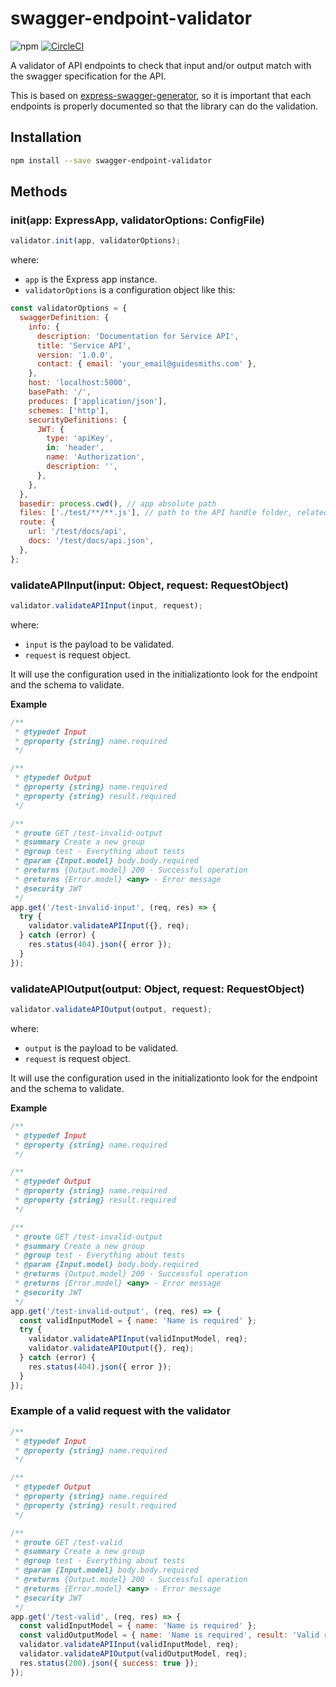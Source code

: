 
# swagger-endpoint-validator

![npm](https://img.shields.io/npm/v/swagger-endpoint-validator)
[![CircleCI](https://circleci.com/gh/guidesmiths/swagger-endpoint-validator.svg?style=svg)](https://circleci.com/gh/guidesmiths/swagger-endpoint-validator)

A validator of API endpoints to check that input and/or output match with the swagger specification for the API.

This is based on [express-swagger-generator](https://www.npmjs.com/package/express-swagger-generator), so it is important that each endpoints is properly documented so that the library can do the validation.

## Installation

```bash
npm install --save swagger-endpoint-validator
```

## Methods

### init(app: ExpressApp, validatorOptions: ConfigFile)

```js
validator.init(app, validatorOptions);
```

where:

  - `app` is the Express app instance.
  - `validatorOptions` is a configuration object like this: 

```js
const validatorOptions = {
  swaggerDefinition: {
    info: {
      description: 'Documentation for Service API',
      title: 'Service API',
      version: '1.0.0',
      contact: { email: 'your_email@guidesmiths.com' },
    },
    host: 'localhost:5000',
    basePath: '/',
    produces: ['application/json'],
    schemes: ['http'],
    securityDefinitions: {
      JWT: {
        type: 'apiKey',
        in: 'header',
        name: 'Authorization',
        description: '',
      },
    },
  },
  basedir: process.cwd(), // app absolute path
  files: ['./test/**/**.js'], // path to the API handle folder, related to basedir
  route: {
    url: '/test/docs/api',
    docs: '/test/docs/api.json',
  },
};
```

### validateAPIInput(input: Object, request: RequestObject)

```js
validator.validateAPIInput(input, request);
```

where:

  - `input` is the payload to be validated.
  - `request` is request object.

It will use the configuration used in the initializationto look for the endpoint and the schema to validate.

**Example**

```js
/**
 * @typedef Input
 * @property {string} name.required
 */

/**
 * @typedef Output
 * @property {string} name.required
 * @property {string} result.required
 */

/**
 * @route GET /test-invalid-output
 * @summary Create a new group
 * @group test - Everything about tests
 * @param {Input.model} body.body.required
 * @returns {Output.model} 200 - Successful operation
 * @returns {Error.model} <any> - Error message
 * @security JWT
 */
app.get('/test-invalid-input', (req, res) => {
  try {
    validator.validateAPIInput({}, req);
  } catch (error) {
    res.status(404).json({ error });
  }
});
```

### validateAPIOutput(output: Object, request: RequestObject)

```js
validator.validateAPIOutput(output, request);
```

where:

  - `output` is the payload to be validated.
  - `request` is request object.

It will use the configuration used in the initializationto look for the endpoint and the schema to validate.

**Example**

```js
/**
 * @typedef Input
 * @property {string} name.required
 */

/**
 * @typedef Output
 * @property {string} name.required
 * @property {string} result.required
 */

/**
 * @route GET /test-invalid-output
 * @summary Create a new group
 * @group test - Everything about tests
 * @param {Input.model} body.body.required
 * @returns {Output.model} 200 - Successful operation
 * @returns {Error.model} <any> - Error message
 * @security JWT
 */
app.get('/test-invalid-output', (req, res) => {
  const validInputModel = { name: 'Name is required' };
  try {
    validator.validateAPIInput(validInputModel, req);
    validator.validateAPIOutput({}, req);
  } catch (error) {
    res.status(404).json({ error });
  }
});
```


### Example of a valid request with the validator

```js
/**
 * @typedef Input
 * @property {string} name.required
 */

/**
 * @typedef Output
 * @property {string} name.required
 * @property {string} result.required
 */

/**
 * @route GET /test-valid
 * @summary Create a new group
 * @group test - Everything about tests
 * @param {Input.model} body.body.required
 * @returns {Output.model} 200 - Successful operation
 * @returns {Error.model} <any> - Error message
 * @security JWT
 */
app.get('/test-valid', (req, res) => {
  const validInputModel = { name: 'Name is required' };
  const validOutputModel = { name: 'Name is required', result: 'Valid result' };
  validator.validateAPIInput(validInputModel, req);
  validator.validateAPIOutput(validOutputModel, req);
  res.status(200).json({ success: true });
});
```


